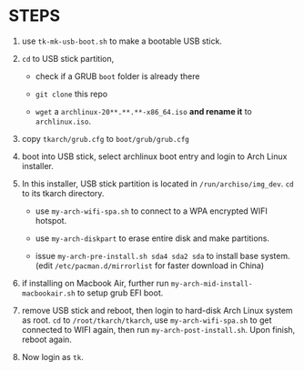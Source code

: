 STEPS
=====
1. use `tk-mk-usb-boot.sh` to make a bootable USB stick.

2. `cd` to USB stick partition,

	* check if a GRUB `boot` folder is already there

	* `git clone` this repo

	* `wget` a `archlinux-20**.**.**-x86_64.iso` **and rename it** to `archlinux.iso`.

3. copy `tkarch/grub.cfg` to `boot/grub/grub.cfg`

4. boot into USB stick, select archlinux boot entry and login to Arch Linux installer.

5. In this installer, USB stick partition is located in `/run/archiso/img_dev`.
   `cd` to its tkarch directory.

	* use `my-arch-wifi-spa.sh` to connect to a WPA encrypted WIFI hotspot.

	* use `my-arch-diskpart` to erase entire disk and make partitions.

	* issue `my-arch-pre-install.sh sda4 sda2 sda` to install base system.
	 (edit `/etc/pacman.d/mirrorlist` for faster download in China)

6. if installing on Macbook Air, further run `my-arch-mid-install-macbookair.sh` to setup grub EFI boot.

7. remove USB stick and reboot, then login to hard-disk Arch Linux system as root.
   `cd` to `/root/tkarch/tkarch`, use `my-arch-wifi-spa.sh` to get connected to WIFI again,
   then run `my-arch-post-install.sh`. Upon finish, reboot again.

8. Now login as `tk`.
